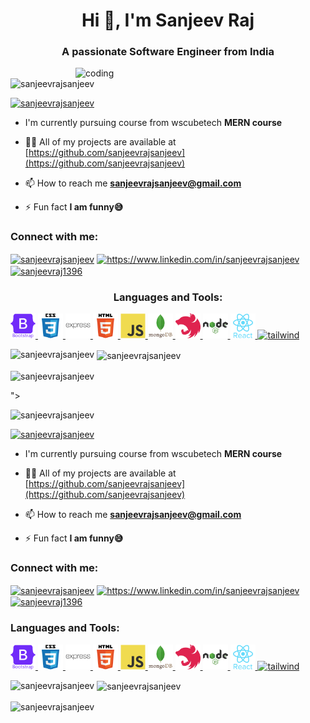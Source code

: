<h1 align="center">Hi 👋, I'm Sanjeev Raj</h1>
<h3 align="center">A passionate Software Engineer from India</h3>


<img align="right" alt="coding" width="400" src="https://cdn.dribbble.com/users/1292677/screenshots/6139167/avento.gif">
<p align="left"> <img src="https://komarev.com/ghpvc/?username=sanjeevrajsanjeev&label=Profile%20views&color=0e75b6&style=flat" alt="sanjeevrajsanjeev" /> </p>

<p align="left"> <a href="https://twitter.com/sanjeevrajsanjeev" target="blank"><img src="https://img.shields.io/twitter/follow/sanjeevrajsanjeev?logo=twitter&style=for-the-badge" alt="sanjeevrajsanjeev" /></a> </p>

- I'm currently pursuing course from wscubetech **MERN course**

- 👨‍💻 All of my projects are available at [https://github.com/sanjeevrajsanjeev](https://github.com/sanjeevrajsanjeev)

- 📫 How to reach me **sanjeevrajsanjeev@gmail.com**

- ⚡ Fun fact **I am funny😅**

<h3 align="left">Connect with me:</h3>
<p align="left">
<a href="https://twitter.com/sanjeevrajsanjeev" target="blank"><img align="center" src="https://raw.githubusercontent.com/rahuldkjain/github-profile-readme-generator/master/src/images/icons/Social/twitter.svg" alt="sanjeevrajsanjeev" height="40" width="50" /></a>
<a href="https://linkedin.com/in/https://www.linkedin.com/in/sanjeevrajsanjeev" target="blank"><img align="center" src="https://raw.githubusercontent.com/rahuldkjain/github-profile-readme-generator/master/src/images/icons/Social/linked-in-alt.svg" alt="https://www.linkedin.com/in/sanjeevrajsanjeev" height="30" width="40" /></a>
<a href="https://instagram.com/sanjeevraj1396" target="blank"><img align="center" src="https://raw.githubusercontent.com/rahuldkjain/github-profile-readme-generator/master/src/images/icons/Social/instagram.svg" alt="sanjeevraj1396" height="40" width="50" /></a>
</p>

<h3 align="center">Languages and Tools:</h3>
<p align="left"> <a href="https://getbootstrap.com" target="_blank" rel="noreferrer"> <img src="https://raw.githubusercontent.com/devicons/devicon/master/icons/bootstrap/bootstrap-plain-wordmark.svg" alt="bootstrap" width="40" height="40"/> </a> <a href="https://www.w3schools.com/css/" target="_blank" rel="noreferrer"> <img src="https://raw.githubusercontent.com/devicons/devicon/master/icons/css3/css3-original-wordmark.svg" alt="css3" width="40" height="40"/> </a> <a href="https://expressjs.com" target="_blank" rel="noreferrer"> <img src="https://raw.githubusercontent.com/devicons/devicon/master/icons/express/express-original-wordmark.svg" alt="express" width="40" height="40"/> </a> <a href="https://www.w3.org/html/" target="_blank" rel="noreferrer"> <img src="https://raw.githubusercontent.com/devicons/devicon/master/icons/html5/html5-original-wordmark.svg" alt="html5" width="40" height="40"/> </a> <a href="https://developer.mozilla.org/en-US/docs/Web/JavaScript" target="_blank" rel="noreferrer"> <img src="https://raw.githubusercontent.com/devicons/devicon/master/icons/javascript/javascript-original.svg" alt="javascript" width="40" height="40"/> </a> <a href="https://www.mongodb.com/" target="_blank" rel="noreferrer"> <img src="https://raw.githubusercontent.com/devicons/devicon/master/icons/mongodb/mongodb-original-wordmark.svg" alt="mongodb" width="40" height="40"/> </a> <a href="https://nestjs.com/" target="_blank" rel="noreferrer"> <img src="https://raw.githubusercontent.com/devicons/devicon/master/icons/nestjs/nestjs-plain.svg" alt="nestjs" width="40" height="40"/> </a> <a href="https://nodejs.org" target="_blank" rel="noreferrer"> <img src="https://raw.githubusercontent.com/devicons/devicon/master/icons/nodejs/nodejs-original-wordmark.svg" alt="nodejs" width="40" height="40"/> </a> <a href="https://reactjs.org/" target="_blank" rel="noreferrer"> <img src="https://raw.githubusercontent.com/devicons/devicon/master/icons/react/react-original-wordmark.svg" alt="react" width="40" height="40"/> </a> <a href="https://tailwindcss.com/" target="_blank" rel="noreferrer"> <img src="https://www.vectorlogo.zone/logos/tailwindcss/tailwindcss-icon.svg" alt="tailwind" width="40" height="40"/> </a> </p>

<p><img align="left" src="https://github-readme-stats.vercel.app/api/top-langs?username=sanjeevrajsanjeev&show_icons=true&locale=en&layout=compact" alt="sanjeevrajsanjeev" /></p>

<p>&nbsp;<img align="center" src="https://github-readme-stats.vercel.app/api?username=sanjeevrajsanjeev&show_icons=true&locale=en" alt="sanjeevrajsanjeev" /></p>

<p><img align="center" src="https://github-readme-streak-stats.herokuapp.com/?user=sanjeevrajsanjeev&" alt="sanjeevrajsanjeev" /></p>
">
<p align="left"> <img src="https://komarev.com/ghpvc/?username=sanjeevrajsanjeev&label=Profile%20views&color=0e75b6&style=flat" alt="sanjeevrajsanjeev" /> </p>

<p align="left"> <a href="https://twitter.com/sanjeevrajsanjeev" target="blank"><img src="https://img.shields.io/twitter/follow/sanjeevrajsanjeev?logo=twitter&style=for-the-badge" alt="sanjeevrajsanjeev" /></a> </p>

- I'm currently pursuing course from wscubetech **MERN course**

- 👨‍💻 All of my projects are available at [https://github.com/sanjeevrajsanjeev](https://github.com/sanjeevrajsanjeev)

- 📫 How to reach me **sanjeevrajsanjeev@gmail.com**

- ⚡ Fun fact **I am funny😅**

<h3 align="left">Connect with me:</h3>
<p align="left">
<a href="https://twitter.com/sanjeevrajsanjeev" target="blank"><img align="center" src="https://raw.githubusercontent.com/rahuldkjain/github-profile-readme-generator/master/src/images/icons/Social/twitter.svg" alt="sanjeevrajsanjeev" height="30" width="40" /></a>
<a href="https://linkedin.com/in/https://www.linkedin.com/in/sanjeevrajsanjeev" target="blank"><img align="center" src="https://raw.githubusercontent.com/rahuldkjain/github-profile-readme-generator/master/src/images/icons/Social/linked-in-alt.svg" alt="https://www.linkedin.com/in/sanjeevrajsanjeev" height="30" width="40" /></a>
<a href="https://instagram.com/sanjeevraj1396" target="blank"><img align="center" src="https://raw.githubusercontent.com/rahuldkjain/github-profile-readme-generator/master/src/images/icons/Social/instagram.svg" alt="sanjeevraj1396" height="30" width="40" /></a>
</p>

<h3 align="left">Languages and Tools:</h3>
<p align="left"> <a href="https://getbootstrap.com" target="_blank" rel="noreferrer"> <img src="https://raw.githubusercontent.com/devicons/devicon/master/icons/bootstrap/bootstrap-plain-wordmark.svg" alt="bootstrap" width="40" height="40"/> </a> <a href="https://www.w3schools.com/css/" target="_blank" rel="noreferrer"> <img src="https://raw.githubusercontent.com/devicons/devicon/master/icons/css3/css3-original-wordmark.svg" alt="css3" width="40" height="40"/> </a> <a href="https://expressjs.com" target="_blank" rel="noreferrer"> <img src="https://raw.githubusercontent.com/devicons/devicon/master/icons/express/express-original-wordmark.svg" alt="express" width="40" height="40"/> </a> <a href="https://www.w3.org/html/" target="_blank" rel="noreferrer"> <img src="https://raw.githubusercontent.com/devicons/devicon/master/icons/html5/html5-original-wordmark.svg" alt="html5" width="40" height="40"/> </a> <a href="https://developer.mozilla.org/en-US/docs/Web/JavaScript" target="_blank" rel="noreferrer"> <img src="https://raw.githubusercontent.com/devicons/devicon/master/icons/javascript/javascript-original.svg" alt="javascript" width="40" height="40"/> </a> <a href="https://www.mongodb.com/" target="_blank" rel="noreferrer"> <img src="https://raw.githubusercontent.com/devicons/devicon/master/icons/mongodb/mongodb-original-wordmark.svg" alt="mongodb" width="40" height="40"/> </a> <a href="https://nestjs.com/" target="_blank" rel="noreferrer"> <img src="https://raw.githubusercontent.com/devicons/devicon/master/icons/nestjs/nestjs-plain.svg" alt="nestjs" width="40" height="40"/> </a> <a href="https://nodejs.org" target="_blank" rel="noreferrer"> <img src="https://raw.githubusercontent.com/devicons/devicon/master/icons/nodejs/nodejs-original-wordmark.svg" alt="nodejs" width="40" height="40"/> </a> <a href="https://reactjs.org/" target="_blank" rel="noreferrer"> <img src="https://raw.githubusercontent.com/devicons/devicon/master/icons/react/react-original-wordmark.svg" alt="react" width="40" height="40"/> </a> <a href="https://tailwindcss.com/" target="_blank" rel="noreferrer"> <img src="https://www.vectorlogo.zone/logos/tailwindcss/tailwindcss-icon.svg" alt="tailwind" width="40" height="40"/> </a> </p>

<p><img align="left" src="https://github-readme-stats.vercel.app/api/top-langs?username=sanjeevrajsanjeev&show_icons=true&locale=en&layout=compact" alt="sanjeevrajsanjeev" /></p>

<p>&nbsp;<img align="center" src="https://github-readme-stats.vercel.app/api?username=sanjeevrajsanjeev&show_icons=true&locale=en" alt="sanjeevrajsanjeev" /></p>

<p><img align="center" src="https://github-readme-streak-stats.herokuapp.com/?user=sanjeevrajsanjeev&" alt="sanjeevrajsanjeev" /></p>
